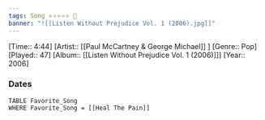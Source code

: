 ```yaml
---
tags: Song ⭐⭐⭐⭐⭐ 💛
banner: "![[Listen Without Prejudice Vol. 1 (2006).jpg]]"
---
```

[Time:: 4:44]
[Artist:: [[Paul McCartney & George Michael]] ]
[Genre:: Pop]
[Played:: 47]
[Album:: [[Listen Without Prejudice Vol. 1 (2006)]]]
[Year:: 2006]
### Dates
````dataview
TABLE Favorite_Song
WHERE Favorite_Song = [[Heal The Pain]]
````